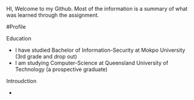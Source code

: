 HI, Welcome to my Github. 
Most of the information is a summary of what was learned through the assignment.

#Profile




Education
- I have studied Bachelor of Information-Security at Mokpo University (3rd grade and drop out)
- I am studying Computer-Science at Queensland University of Technology (a prospective graduate)

 

Introudction

- 
